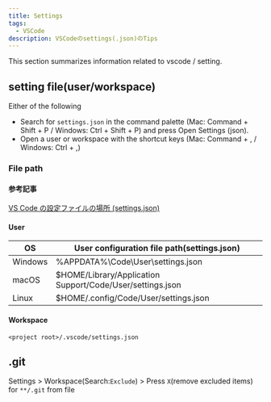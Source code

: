 ```yaml
---
title: Settings
tags:
  - VSCode
description: VSCodeのsettings(.json)のTips
---
```


This section summarizes information related to vscode / setting.

## setting file(user/workspace)

Either of the following

- Search for `settings.json` in the command palette (Mac: Command + Shift + P / Windows: Ctrl + Shift + P) and press Open Settings (json).
- Open a user or workspace with the shortcut keys (Mac: Command + , / Windows: Ctrl + ,)

### File path

#### 参考記事

[VS Code の設定ファイルの場所 (settings.json)](https://maku.blog/p/tfq2cnw/#%E3%83%A6%E3%83%BC%E3%82%B6%E3%83%BC%E8%A8%AD%E5%AE%9A%E3%81%A8%E3%83%AF%E3%83%BC%E3%82%AF%E3%82%B9%E3%83%9A%E3%83%BC%E3%82%B9%E8%A8%AD%E5%AE%9A)

#### User

|OS| User configuration file path(settings.json)|
| ---- | ---- |
|Windows |%APPDATA%\\Code\\User\\settings.json|
|macOS |$HOME/Library/Application Support/Code/User/settings.json|
|Linux |$HOME/.config/Code/User/settings.json|

#### Workspace

`<project root>/.vscode/settings.json`

## .git

Settings > Workspace(Search:`Exclude`) > Press `X`(remove excluded items) for `**/.git` from file
